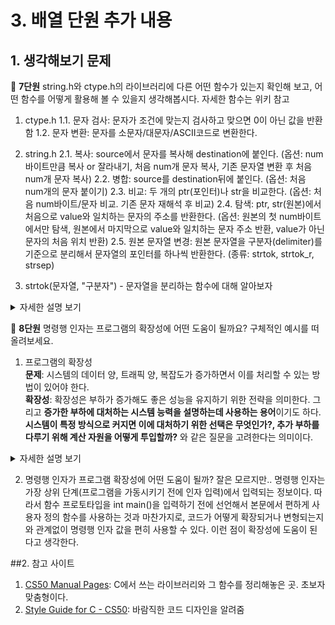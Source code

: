 # 3. 배열 단원 추가 내용
## 1. 생각해보기 문제
:pushpin: **7단원** string.h와 ctype.h의 라이브러리에 다른 어떤 함수가 있는지 확인해 보고, 어떤 함수를 어떻게 활용해 볼 수 있을지 생각해봅시다.
자세한 함수는 위키 참고
1. ctype.h
1.1. 문자 검사: 문자가 조건에 맞는지 검사하고 맞으면 0이 아닌 값을 반환함
1.2. 문자 변환: 문자를 소문자/대문자/ASCII코드로 변환한다.

2. string.h
2.1. 복사: source에서 문자를 복사해 destination에 붙인다. (옵션: num바이트만큼 복사 or 잘라내기, 처음 num개 문자 복사, 기존 문자열 변환 후 처음 num개 문자 복사)
2.2. 병합: source를 destination뒤에 붙인다. (옵션: 처음 num개의 문자 붙이기)
2.3. 비교: 두 개의 ptr(포인터)나 str을 비교한다. (옵션: 처음 num바이트/문자 비교. 기존 문자 재해석 후 비교)
2.4. 탐색: ptr, str(원본)에서 처음으로 value와 일치하는 문자의 주소를 반환한다. (옵션: 원본의 첫 num바이트에서만 탐색, 원본에서 마지막으로 value와 일치하는 문자 주소 반환, value가 아닌 문자의 처음 위치 반환)
2.5. 원본 문자열 변경: 원본 문자열을 구분자(delimiter)를 기준으로 분리해서 문자열의 포인터를 하나씩 반환한다. (종류: strtok, strtok_r, strsep)

3. strtok(문자열, "구분자") - 문자열을 분리하는 함수에 대해 알아보자
<details markdown="1">
<summary> 자세한 설명 보기 </summary>
  
이 함수는 문자열을 다 분리할 때가지 반복해서 호출해야 하는데, 아래와 같이 호출해야 한다.

`char* ptr = strtok("Monkey&D&Luffy", "&");`

strtok은 구분자 &를 찾아 \0(널 문자)로 바꾸고 Monkey를 가리키는 포인터를 반환한다.
이제 또 함수를 호출해야 하는데, 첫 번째 인자를 NULL이 되어야 한다. 특이하다

`strtok(NULL, "&");`

그러면 함수는 D&Luffy에서 구분자 &를 찾고, \0으로 바꾸고, D를 가리키는 포인터를 반환한다.

`strtok(NULL, "&");`

남은 문자열은 Luffy\0이기 때문에 Luffy를 가리키는 포인터를 반환한다

`strtok(NULL, "&");`

남은 문자열이 없기 때문에 함수는 NULL을 반환한다.

이런 특성으로 인해 for문 작성시 strtok은 조건식이 될 수 있다.

예시
```
for(char *p="12&345"; char *s=strtok(p,"&"); p=NULL) {printf("%s  ",s);
```
여기에서 strtok()의 첫번째 인자로 처음에는 문자열이 들어가지만 두번째 loop부터는 NULL이 들어간다

또한 문자열을 다 분리하면 strtok은 NULL을 반환하기 때문에 조건식이 거짓이 되므로 for문이 종료된다.
</details>

:pushpin: **8단원** 명령행 인자는 프로그램의 확장성에 어떤 도움이 될까요? 구체적인 예시를 떠올려보세요.
1. 프로그램의 확장성  
**문제**: 시스템의 데이터 양, 트래픽 양, 복잡도가 증가하면서 이를 처리할 수 있는 방법이 있어야 한다.  
**확장성**: 확장성은 부하가 증가해도 좋은 성능을 유지하기 위한 전략을 의미한다. 그리고 **증가한 부하에 대처하는 시스템 능력을 설명하는데 사용하는 용어**이기도 하다. **시스템이 특정 방식으로 커지면 이에 대처하기 위한 선택은 무엇인가?, 추가 부하를 다루기 위해 계산 자원을 어떻게 투입할까?** 와 같은 질문을 고려한다는 의미이다. 
<details markdown="1">
<summary> 자세한 설명 보기 </summary>

글 출처: [신뢰성, 확장성, 유지보수성 자세한 설명](https://hojak99.tistory.com/644)  

**부하 매개변수**: 특정 기능 또는 웹 서버의 **초당 요청 수, DB의 읽기/쓰기 비율, 동시 활성 사용자 수, 캐시 적중률** 등
- 매개변수를 이용한 부하 성장 질문 예시
	- 부하 매개변수를 증가시키고 시스템 자원(CPU, 메모리, 네트워크 대역폭 등)은 변경하지 않을 때 시스템 성능은 어떻게 영향을 받을까?
	- 부하 매개변수를 증가시켰을 때 성능이 변하지 않고 유지되길 원한다면 자원을 많이 늘려야 할까?

**성능 기술**: 시스템마다 성능에 대한 관점이 다르다. 예를 들어
- 일괄 처리 시스템의 주요 성능: 처리량
- 온라인 시스템의 주요 성능: 응답 시간   -> 온라인 시스템을 기준으로 설명해봄
	- 클라이언트의 동일한 요청에 대한 응답시간은 매번 다르다. 따라서 응답시간은 측정 가능한 값의 분포이다. 
	- 따라서 **특정 기능의 응답 시간은 어떻게 되나요?**와 같은 질문에 평균 1초 걸립니다와 같은 평균보다는 **99분위 응답 시간은 0.7초 입니다**와 같이 백분위를 이용해 대답하는 것이 좋다. 위 응답의 뜻은 100개의 요청 중 99개의 요청에 대한 응답은 0.7초 이하로 걸리고, 나머지 1개의 요청은 0.7초를 초과한다는 것이다. 

**확장성**
- **스케일업**(수직 스케일링): 기존의 서버를 더 높은 사양으로 업그레이드하는 것. 하나의 서버에 디스크를 추가하거나 CPU나 메모리를 업그레이드 시키는 것. DB를 분산해야 한다는 요구가 있기 전까진 스케일업을 하는 것이 일반적
- **스케일아웃**(수평 스케일링): 장비를 추가해서 확장하는 방식. 클라우드 서비스에서는 자원 사용량을 모니터링하여 자동으로 서버를 증설하는 Auto Scaling 기능도 있다. stateless한 서비스를 스케일아웃하는 것은 쉽지만 DB와 같은 시스템은 추가적으로 많은 복잡도가 발생해 잘 하지 않음. 
</details>

2. 명령행 인자가 프로그램 확장성에 어떤 도움이 될까?
잘은 모르지만..
명령행 인자는 가장 상위 단계(프로그램을 가동시키기 전에 인자 입력)에서 입력되는 정보이다. 따라서 함수 프로토타입을 int main()을 입력하기 전에 선언해서 본문에서 편하게 사용자 정의 함수를 사용하는 것과 마찬가지로, 코드가 어떻게 확장되거나 변형되는지와 관계없이 명령행 인자 값을 편히 사용할 수 있다. 이런 점이 확장성에 도움이 된다고 생각한다. 

 ##2. 참고 사이트
 1. [CS50 Manual Pages](https://manual.cs50.io/): C에서 쓰는 라이브러리와 그 함수를 정리해놓은 곳. 초보자 맞춤형이다.
 2. [Style Guide for C - CS50](https://cs50.readthedocs.io/style/c/): 바람직한 코드 디자인을 알려줌
